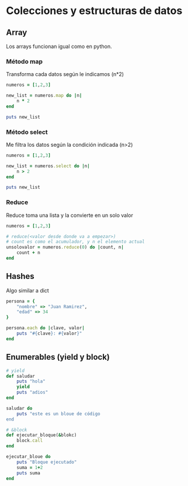 # Colecciones y estructuras de datos

## Array
Los arrays funcionan igual como en python.

### Método map
Transforma cada datos según le indicamos (n*2)
```ruby
numeros = [1,2,3]

new_list = numeros.map do |n|
    n * 2
end

puts new_list
```

### Método select
Me filtra los datos según la condición indicada (n>2)
```ruby
numeros = [1,2,3]

new_list = numeros.select do |n|
    n > 2
end

puts new_list
```

### Reduce
Reduce toma una lista y la convierte en un solo valor
```ruby
numeros = [1,2,3]

# reduce(<valor desde donde va a empezar>)
# count es como el acumulador, y n el elemento actual
unsolovalor = numeros.reduce(0) do |count, n|
    count + n
end
```

## Hashes
Algo similar a dict
```ruby
persona = {
    "nombre" => "Juan Ramirez",
    "edad" => 34
}

persona.each do |clave, valor|
    puts "#{clave}: #{valor}"
end
```

## Enumerables (yield y block)
```ruby
# yield
def saludar
    puts "hola"
    yield
    puts "adios"
end

saludar do 
    puts "este es un bloue de código
end
```

```ruby
# &block
def ejecutar_bloque(&blokc)
    block.call
end

ejecutar_bloue do 
    puts "Bloque ejecutado"
    suma = 1+2
    puts suma
end
```